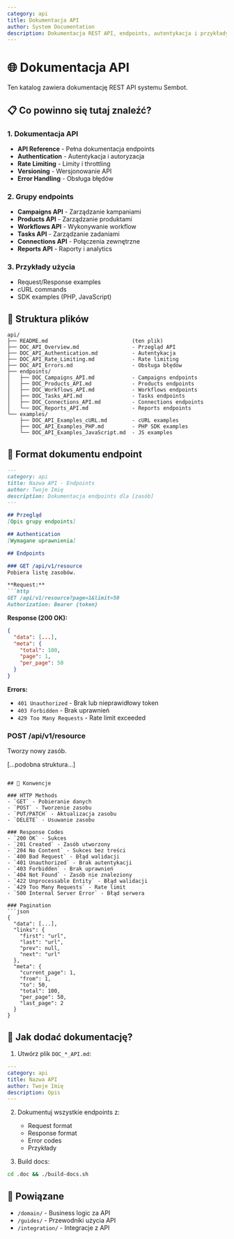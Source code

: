 ```yaml
---
category: api
title: Dokumentacja API
author: System Documentation
description: Dokumentacja REST API, endpoints, autentykacja i przykłady użycia
---
```


# 🌐 Dokumentacja API

Ten katalog zawiera dokumentację REST API systemu Sembot.

## 📋 Co powinno się tutaj znaleźć?

### 1. Dokumentacja API
- **API Reference** - Pełna dokumentacja endpoints
- **Authentication** - Autentykacja i autoryzacja
- **Rate Limiting** - Limity i throttling
- **Versioning** - Wersjonowanie API
- **Error Handling** - Obsługa błędów

### 2. Grupy endpoints
- **Campaigns API** - Zarządzanie kampaniami
- **Products API** - Zarządzanie produktami
- **Workflows API** - Wykonywanie workflow
- **Tasks API** - Zarządzanie zadaniami
- **Connections API** - Połączenia zewnętrzne
- **Reports API** - Raporty i analytics

### 3. Przykłady użycia
- Request/Response examples
- cURL commands
- SDK examples (PHP, JavaScript)

## 🎯 Struktura plików

```
api/
├── README.md                           (ten plik)
├── DOC_API_Overview.md                 - Przegląd API
├── DOC_API_Authentication.md           - Autentykacja
├── DOC_API_Rate_Limiting.md            - Rate limiting
├── DOC_API_Errors.md                   - Obsługa błędów
├── endpoints/
│   ├── DOC_Campaigns_API.md            - Campaigns endpoints
│   ├── DOC_Products_API.md             - Products endpoints
│   ├── DOC_Workflows_API.md            - Workflows endpoints
│   ├── DOC_Tasks_API.md                - Tasks endpoints
│   ├── DOC_Connections_API.md          - Connections endpoints
│   └── DOC_Reports_API.md              - Reports endpoints
└── examples/
    ├── DOC_API_Examples_cURL.md        - cURL examples
    ├── DOC_API_Examples_PHP.md         - PHP SDK examples
    └── DOC_API_Examples_JavaScript.md  - JS examples
```

## 📝 Format dokumentu endpoint

```markdown
---
category: api
title: Nazwa API - Endpoints
author: Twoje Imię
description: Dokumentacja endpoints dla [zasób]
---

## Przegląd
[Opis grupy endpoints]

## Authentication
[Wymagane uprawnienia]

## Endpoints

### GET /api/v1/resource
Pobiera listę zasobów.

**Request:**
```http
GET /api/v1/resource?page=1&limit=50
Authorization: Bearer {token}
```

**Response (200 OK):**
```json
{
  "data": [...],
  "meta": {
    "total": 100,
    "page": 1,
    "per_page": 50
  }
}
```

**Errors:**
- `401 Unauthorized` - Brak lub nieprawidłowy token
- `403 Forbidden` - Brak uprawnień
- `429 Too Many Requests` - Rate limit exceeded

### POST /api/v1/resource
Tworzy nowy zasób.

[...podobna struktura...]
```

## 🎯 Konwencje

### HTTP Methods
- `GET` - Pobieranie danych
- `POST` - Tworzenie zasobu
- `PUT/PATCH` - Aktualizacja zasobu
- `DELETE` - Usuwanie zasobu

### Response Codes
- `200 OK` - Sukces
- `201 Created` - Zasób utworzony
- `204 No Content` - Sukces bez treści
- `400 Bad Request` - Błąd walidacji
- `401 Unauthorized` - Brak autentykacji
- `403 Forbidden` - Brak uprawnień
- `404 Not Found` - Zasób nie znaleziony
- `422 Unprocessable Entity` - Błąd walidacji
- `429 Too Many Requests` - Rate limit
- `500 Internal Server Error` - Błąd serwera

### Pagination
```json
{
  "data": [...],
  "links": {
    "first": "url",
    "last": "url",
    "prev": null,
    "next": "url"
  },
  "meta": {
    "current_page": 1,
    "from": 1,
    "to": 50,
    "total": 100,
    "per_page": 50,
    "last_page": 2
  }
}
```

## 📝 Jak dodać dokumentację?

1. Utwórz plik `DOC_*_API.md`:
```yaml
---
category: api
title: Nazwa API
author: Twoje Imię
description: Opis
---
```

2. Dokumentuj wszystkie endpoints z:
   - Request format
   - Response format
   - Error codes
   - Przykłady

3. Build docs:
```bash
cd .doc && ./build-docs.sh
```

## 🔗 Powiązane

- `/domain/` - Business logic za API
- `/guides/` - Przewodniki użycia API
- `/integration/` - Integracje z API
